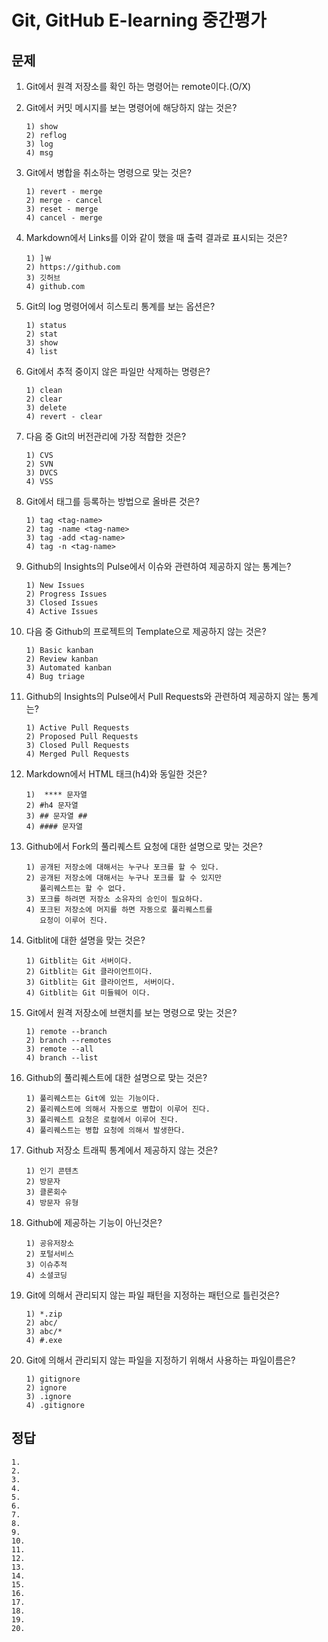 # Git, GitHub E-learning 중간평가

## 문제
1. Git에서 원격 저장소를 확인 하는 명령어는 remote이다.(O/X)

2. Git에서 커밋 메시지를 보는 명령어에 해당하지 않는 것은?
    ```
    1) show
    2) reflog
    3) log
    4) msg
    ```

3. Git에서 병합을 취소하는 명령으로 맞는 것은?
    ```
    1) revert - merge
    2) merge - cancel
    3) reset - merge
    4) cancel - merge
    ```

4. Markdown에서 Links를 이와 같이 했을 때 출력 결과로 표시되는 것은?
    ```
    1) ]￦
    2) https://github.com
    3) 깃허브
    4) github.com
    ```

5. Git의 log 명령어에서 히스토리 통계를 보는 옵션은?
    ```
    1) status
    2) stat
    3) show
    4) list
    ```

6. Git에서 추적 중이지 않은 파일만 삭제하는 명령은?
    ```
    1) clean
    2) clear
    3) delete
    4) revert - clear
    ```

7. 다음 중 Git의 버전관리에 가장 적합한 것은?
    ```
    1) CVS
    2) SVN
    3) DVCS
    4) VSS
    ```

8. Git에서 태그를 등록하는 방법으로 올바른 것은?
    ```
    1) tag <tag-name>
    2) tag -name <tag-name>
    3) tag -add <tag-name>
    4) tag -n <tag-name>
    ```

9. Github의 Insights의 Pulse에서 이슈와 관련하여 제공하지 않는 통계는?
    ```
    1) New Issues
    2) Progress Issues
    3) Closed Issues
    4) Active Issues
    ```

10. 다음 중 Github의 프로젝트의 Template으로 제공하지 않는 것은?
    ```
    1) Basic kanban
    2) Review kanban
    3) Automated kanban
    4) Bug triage 
    ```

11. Github의 Insights의 Pulse에서 Pull Requests와 관련하여 제공하지 않는 통계는?
    ```
    1) Active Pull Requests
    2) Proposed Pull Requests
    3) Closed Pull Requests
    4) Merged Pull Requests
    ```

12. Markdown에서 HTML 태크(h4)와 동일한 것은?
    ```
    1)  **** 문자열 
    2) #h4 문자열
    3) ## 문자열 ##
    4) #### 문자열
    ```

13. Github에서 Fork의 풀리퀘스트 요청에 대한 설명으로 맞는 것은?
    ```
    1) 공개된 저장소에 대해서는 누구나 포크를 할 수 있다. 
    2) 공개된 저장소에 대해서는 누구나 포크를 할 수 있지만
       풀리퀘스트는 할 수 없다.
    3) 포크를 하려면 저장소 소유자의 승인이 필요하다.
    4) 포크된 저장소에 머지를 하면 자동으로 풀리퀘스트를 
       요청이 이루어 진다.
    ```

14. Gitblit에 대한 설명을 맞는 것은?
    ```
    1) Gitblit는 Git 서버이다. 
    2) Gitblit는 Git 클라이언트이다.
    3) Gitblit는 Git 클라이언트, 서버이다.
    4) Gitblit는 Git 미들웨어 이다.
    ```

15. Git에서 원격 저장소에 브랜치를 보는 명령으로 맞는 것은?
    ```
    1) remote --branch 
    2) branch --remotes
    3) remote --all
    4) branch --list
    ```

16. Github의 풀리퀘스트에 대한 설명으로 맞는 것은?
    ```
    1) 풀리퀘스트는 Git에 있는 기능이다.
    2) 풀리퀘스트에 의해서 자동으로 병합이 이루어 진다.
    3) 풀리퀘스트 요청은 로컬에서 이루어 진다.
    4) 풀리퀘스트는 병합 요청에 의해서 발생한다. 
    ```

17. Github 저장소 트래픽 통계에서 제공하지 않는 것은?
    ```
    1) 인기 콘텐츠
    2) 방문자
    3) 클론회수
    4) 방문자 유형
    ```

18. Github에 제공하는 기능이 아닌것은?
    ```
    1) 공유저장소
    2) 포털서비스
    3) 이슈추적
    4) 소셜코딩
    ```

19. Git에 의해서 관리되지 않는 파일 패턴을 지정하는 패턴으로 틀린것은?
    ```
    1) *.zip
    2) abc/
    3) abc/*
    4) #.exe
    ```

20. Git에 의해서 관리되지 않는 파일을 지정하기 위해서 사용하는 파일이름은?
    ```
    1) gitignore
    2) ignore
    3) .ignore
    4) .gitignore
    ```

## 정답
  ```
  1.
  2.
  3.
  4.
  5.
  6.
  7.
  8.
  9.
  10.
  11.
  12.
  13.
  14.
  15.
  16.
  17.
  18.
  19.
  20.
  ```